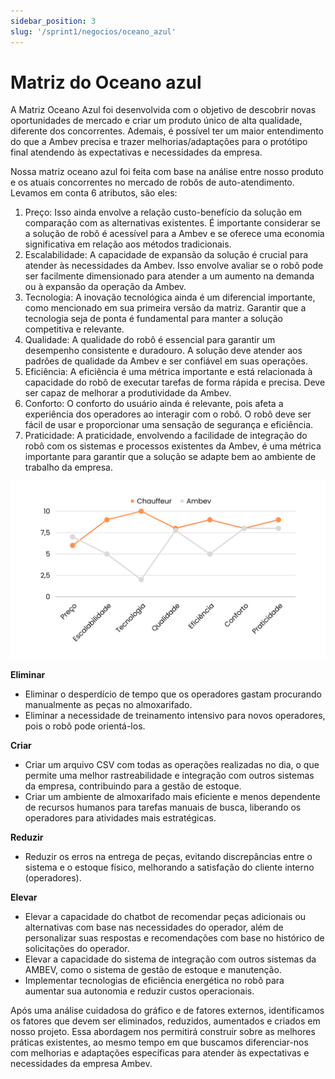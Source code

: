```yaml
---
sidebar_position: 3
slug: '/sprint1/negocios/oceano_azul'
---
```


# Matriz do Oceano azul

A Matriz Oceano Azul foi desenvolvida com o objetivo de descobrir novas oportunidades de mercado e criar um produto único de alta qualidade, diferente dos concorrentes. Ademais, é possível ter um maior entendimento do que a Ambev precisa e trazer melhorias/adaptações para o protótipo final atendendo às expectativas e necessidades da empresa.

Nossa matriz oceano azul foi feita com base na análise entre nosso produto e os atuais concorrentes no mercado de robôs de auto-atendimento. Levamos em conta 6 atributos, são eles: 

1. Preço: Isso ainda envolve a relação custo-benefício da solução em comparação com as alternativas existentes. É importante considerar se a solução de robô é acessível para a Ambev e se oferece uma economia significativa em relação aos métodos tradicionais.
2. Escalabilidade: A capacidade de expansão da solução é crucial para atender às necessidades da Ambev. Isso envolve avaliar se o robô pode ser facilmente dimensionado para atender a um aumento na demanda ou à expansão da operação da Ambev.
3. Tecnologia: A inovação tecnológica ainda é um diferencial importante, como mencionado em sua primeira versão da matriz. Garantir que a tecnologia seja de ponta é fundamental para manter a solução competitiva e relevante.
4. Qualidade: A qualidade do robô é essencial para garantir um desempenho consistente e duradouro. A solução deve atender aos padrões de qualidade da Ambev e ser confiável em suas operações.
5. Eficiência: A eficiência é uma métrica importante e está relacionada à capacidade do robô de executar tarefas de forma rápida e precisa. Deve ser capaz de melhorar a produtividade da Ambev.
6. Conforto: O conforto do usuário ainda é relevante, pois afeta a experiência dos operadores ao interagir com o robô. O robô deve ser fácil de usar e proporcionar uma sensação de segurança e eficiência.
7. Praticidade: A praticidade, envolvendo a facilidade de integração do robô com os sistemas e processos existentes da Ambev, é uma métrica importante para garantir que a solução se adapte bem ao ambiente de trabalho da empresa.

![Matriz Oceano Azul](../../../static/img/matriz-oceano-azul.png)

**Eliminar**

- Eliminar o desperdício de tempo que os operadores gastam procurando manualmente as peças no almoxarifado.
- Eliminar a necessidade de treinamento intensivo para novos operadores, pois o robô pode orientá-los.

**Criar**

- Criar um arquivo CSV com todas as operações realizadas no dia, o que permite uma melhor rastreabilidade e integração com outros sistemas da empresa, contribuindo para a gestão de estoque.
- Criar um ambiente de almoxarifado mais eficiente e menos dependente de recursos humanos para tarefas manuais de busca, liberando os operadores para atividades mais estratégicas.

**Reduzir**

- Reduzir os erros na entrega de peças, evitando discrepâncias entre o sistema e o estoque físico, melhorando a satisfação do cliente interno (operadores).

**Elevar**

- Elevar a capacidade do chatbot de recomendar peças adicionais ou alternativas com base nas necessidades do operador, além de personalizar suas respostas e recomendações com base no histórico de solicitações do operador.
- Elevar a capacidade do sistema de integração com outros sistemas da AMBEV, como o sistema de gestão de estoque e manutenção.
- Implementar tecnologias de eficiência energética no robô para aumentar sua autonomia e reduzir custos operacionais.

Após uma análise cuidadosa do gráfico e de fatores externos, identificamos os fatores que devem ser eliminados, reduzidos, aumentados e criados em nosso projeto. Essa abordagem nos permitirá construir sobre as melhores práticas existentes, ao mesmo tempo em que buscamos diferenciar-nos com melhorias e adaptações específicas para atender às expectativas e necessidades da empresa Ambev.